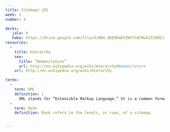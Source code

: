 ```yaml
---
title: Sitemaps 101
week: 2
number: 4

decks:
   jala: #
   haba: https://drive.google.com/file/d/0B4_dUIH6mEXZWFVlWlMwX2ZJOEE/view?usp=sharing
resources:
  -
    title: Hierarchy
    see:
      title: “Nomenclature”
      url: http://en.wikipedia.org/wiki/Hierarchy#Nomenclature
    url: http://en.wikipedia.org/wiki/Hierarchy

terms:
  -
    term: XML
    definition: |
      XML stands for “Extensible Markup Language.” It is a common format for representing sitemaps so that search engines can crawl websites more efficiently. [See Wikipedia](http://en.wikipedia.org/wiki/Sitemaps)
  -
    term: Rank
    definition: Rank refers to the levels, or rows, of a sitemap.


---
```

